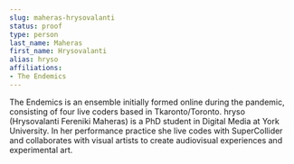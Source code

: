 ```yaml
---
slug: maheras-hrysovalanti
status: proof
type: person
last_name: Maheras
first_name: Hrysovalanti
alias: hryso
affiliations:
- The Endemics
---
```


The Endemics is an ensemble initially formed online during the pandemic, consisting of four live coders based in Tkaronto/Toronto. hryso (Hrysovalanti Fereniki Maheras) is a PhD student in Digital Media at York University. In her performance practice she live codes with SuperCollider and collaborates with visual artists to create audiovisual experiences and experimental art.
